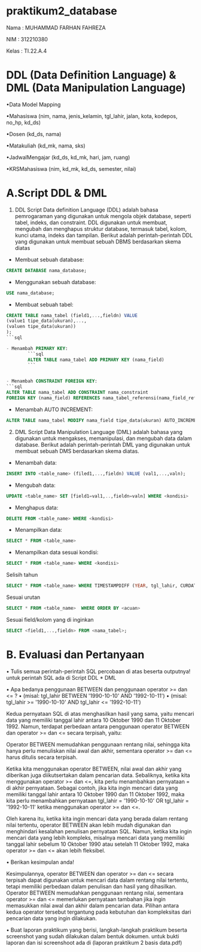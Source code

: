 # praktikum2_database
Nama : MUHAMMAD FARHAN FAHREZA

NIM : 312210380

Kelas : TI.22.A.4

# DDL (Data Definition Language) & DML (Data Manipulation Language)


•Data Model Mapping

  •Mahasiswa (nim, nama, jenis_kelamin, tgl_lahir, jalan, kota, kodepos, no_hp, kd_ds)
  
  •Dosen (kd_ds, nama)
  
  •Matakuliah (kd_mk, nama, sks)
  
  •JadwalMengajar (kd_ds, kd_mk, hari, jam, ruang)
  
  •KRSMahasiswa (nim, kd_mk, kd_ds, semester, nilai)
  
# A.Script DDL & DML
1. DDL Script Data definition Language (DDL) adalah bahasa pemrogaraman yang digunakan untuk mengola objek database, seperti tabel, indeks, dan constraint. DDL digunakan untuk membuat, mengubah dan menghapus struktur database, termasuk tabel, kolom, kunci utama, indeks dan tampilan. Berikut adalah perintah-perintah DDL yang digunakan untuk membuat sebuah DBMS berdasarkan skema diatas

- Membuat sebuah database:
```sql
CREATE DATABASE nama_database;
```

- Menggunakan sebuah database:
```sql
USE nama_database;
```

- Membuat sebuah tabel:
```sql
CREATE TABLE nama_tabel (field1,...,fieldn) VALUE
(value1 tipe_data(ukuran),...,
(valuen tipe_data(ukuran))
);
```sql

- Menambah PRIMARY KEY:
        ```sql
        ALTER TABLE nama_tabel ADD PRIMARY KEY (nama_field)
        ```


- Menambah CONSTRAINT FOREIGN KEY:
```sql
ALTER TABLE nama_tabel ADD CONSTRAINT nama_constraint
FOREIGN KEY (nama_field) REFERENCES nama_tabel_referensi(nama_field_referensi)
```

- Menambah AUTO INCREMENT:
```sql
ALTER TABLE nama_tabel MODIFY nama_field tipe_data(ukuran) AUTO_INCREMENT;
```
2. DML Script Data Manipulation Language (DML) adalah bahasa yang digunakan untuk mengakses, memanipulasi, dan mengubah data dalam database. Berikut adalah perintah-perintah DML yang digunakan untuk membuat sebuah DMS berdasarkan skema diatas.

- Menambah data:
```sql
INSERT INTO <table_name> (filed1,...,fieldn) VALUE (val1,...,valn);
```

- Mengubah data:
```sql
UPDATE <table_name> SET [field1=val1,..,fieldn=valn] WHERE <kondisi>
```

- Menghapus data:
```sql
DELETE FROM <table_name> WHERE <kondisi>
```

- Menampilkan data:
```sql
SELECT * FROM <table_name>
```

- Menampilkan data sesuai kondisi:
```sql
SELECT * FROM <table_name> WHERE <kondisi>
```

Selisih tahun
```sql
SELECT * FROM <table_name> WHERE TIMESTAMPDIFF (YEAR, tgl_lahir, CURDATE()) < usia
```

Sesuai urutan
```sql
SELECT * FROM <table_name>  WHERE ORDER BY <acuan>
```

Sesuai field/kolom yang di inginkan
```sql
SELECT <field1,...,fieldn> FROM <nama_tabel>;
```

# B. Evaluasi dan Pertanyaan
• Tulis semua perintah-perintah SQL percobaan di atas beserta outputnya! untuk perintah SQL ada di Script DDL * DML

• Apa bedanya penggunaan BETWEEN dan penggunaan operator >= dan <= ? • (misal: tgl_lahir BETWEEN '1990-10-10' AND '1992-10-11') • (misal: tgl_lahir >= '1990-10-10' AND tgl_lahir <= '1992-10-11')

Kedua pernyataan SQL di atas menghasilkan hasil yang sama, yaitu mencari data yang memiliki tanggal lahir antara 10 Oktober 1990 dan 11 Oktober 1992. Namun, terdapat perbedaan antara penggunaan operator BETWEEN dan operator >= dan <= secara terpisah, yaitu:

Operator BETWEEN memudahkan penggunaan rentang nilai, sehingga kita hanya perlu menuliskan nilai awal dan akhir, sementara operator >= dan <= harus ditulis secara terpisah.

Ketika kita menggunakan operator BETWEEN, nilai awal dan akhir yang diberikan juga diikutsertakan dalam pencarian data. Sebaliknya, ketika kita menggunakan operator >= dan <=, kita perlu menambahkan pernyataan = di akhir pernyataan. Sebagai contoh, jika kita ingin mencari data yang memiliki tanggal lahir antara 10 Oktober 1990 dan 11 Oktober 1992, maka kita perlu menambahkan pernyataan tgl_lahir = '1990-10-10' OR tgl_lahir = '1992-10-11' ketika menggunakan operator >= dan <=.

Oleh karena itu, ketika kita ingin mencari data yang berada dalam rentang nilai tertentu, operator BETWEEN akan lebih mudah digunakan dan menghindari kesalahan penulisan pernyataan SQL. Namun, ketika kita ingin mencari data yang lebih kompleks, misalnya mencari data yang memiliki tanggal lahir sebelum 10 Oktober 1990 atau setelah 11 Oktober 1992, maka operator >= dan <= akan lebih fleksibel.

• Berikan kesimpulan anda!

Kesimpulannya, operator BETWEEN dan operator >= dan <= secara terpisah dapat digunakan untuk mencari data dalam rentang nilai tertentu, tetapi memiliki perbedaan dalam penulisan dan hasil yang dihasilkan. Operator BETWEEN memudahkan penggunaan rentang nilai, sementara operator >= dan <= memerlukan pernyataan tambahan jika ingin memasukkan nilai awal dan akhir dalam pencarian data. Pilihan antara kedua operator tersebut tergantung pada kebutuhan dan kompleksitas dari pencarian data yang ingin dilakukan.

• Buat laporan praktikum yang berisi, langkah-langkah praktikum beserta screenshot yang sudah dilakukan dalam bentuk dokumen. untuk bukti laporan dan isi screenshoot ada di (laporan praktikum 2 basis data.pdf)





